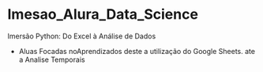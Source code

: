 # Imesao_Alura_Data_Science
Imersão Python: Do Excel à Análise de Dados
- Aluas Focadas noAprendizados deste a utilização do Google Sheets. ate a Analise Temporais
